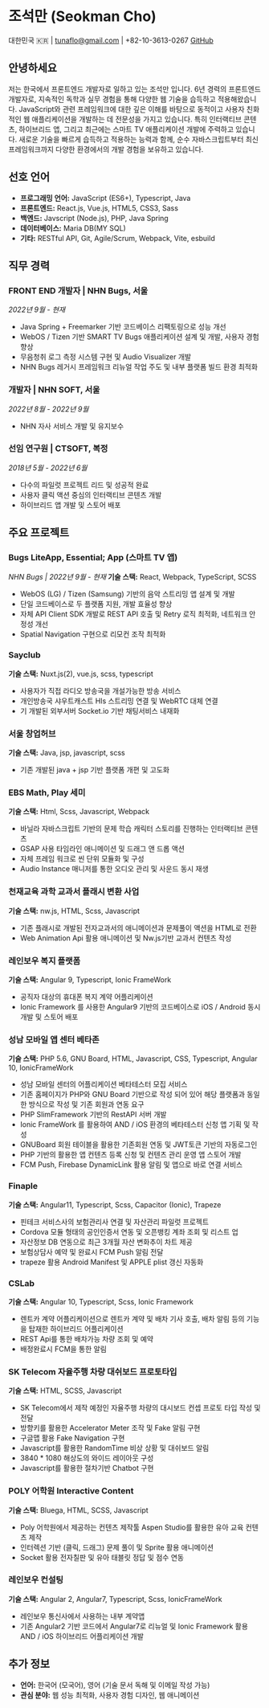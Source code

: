 # 조석만 (Seokman Cho)

대한민국 🇰🇷 | tunaflo@gmail.com | +82-10-3613-0267
[GitHub](https://github.com/0x0e814b)

## 안녕하세요

저는 한국에서 프론트엔드 개발자로 일하고 있는 조석만 입니다.
6년 경력의 프론트엔드 개발자로, 지속적인 독학과 실무 경험을 통해 다양한 웹 기술을 습득하고 적용해왔습니다. JavaScript와 관련 프레임워크에 대한 깊은 이해를 바탕으로 동적이고 사용자 친화적인 웹 애플리케이션을 개발하는 데 전문성을 가지고 있습니다. 특히 인터랙티브 콘텐츠, 하이브리드 앱, 그리고 최근에는 스마트 TV 애플리케이션 개발에 주력하고 있습니다. 새로운 기술을 빠르게 습득하고 적용하는 능력과 함께, 순수 자바스크립트부터 최신 프레임워크까지 다양한 환경에서의 개발 경험을 보유하고 있습니다.

## 선호 언어

- **프로그래밍 언어:** JavaScript (ES6+), Typescript, Java
- **프론트엔드:** React.js, Vue.js, HTML5, CSS3, Sass
- **백엔드:** Javscript (Node.js), PHP, Java Spring
- **데이터베이스:** Maria DB(MY SQL)
- **기타:** RESTful API, Git, Agile/Scrum, Webpack, Vite, esbuild

## 직무 경력

### FRONT END 개발자 | NHN Bugs, 서울
*2022년 9월 - 현재*

- Java Spring + Freemarker 기반 코드베이스 리팩토링으로 성능 개선
- WebOS / Tizen 기반 SMART TV Bugs 애플리케이션 설계 및 개발, 사용자 경험 향상
- 무음청취 로그 측정 시스템 구현 및 Audio Visualizer 개발
- NHN Bugs 레거시 프레임워크 리뉴얼 작업 주도 및 내부 플랫폼 빌드 환경 최적화

### 개발자 | NHN SOFT, 서울
*2022년 8월 - 2022년 9월*

- NHN 자사 서비스 개발 및 유지보수

### 선임 연구원 | CTSOFT, 복정
*2018년 5월 - 2022년 6월*

- 다수의 파일럿 프로젝트 리드 및 성공적 완료
- 사용자 클릭 액션 중심의 인터랙티브 콘텐츠 개발
- 하이브리드 앱 개발 및 스토어 배포

## 주요 프로젝트

### Bugs LiteApp, Essential; App (스마트 TV 앱)
*NHN Bugs | 2022년 9월 - 현재*
**기술 스택:** React, Webpack, TypeScript, SCSS

- WebOS (LG) / Tizen (Samsung) 기반의 음악 스트리밍 앱 설계 및 개발
- 단일 코드베이스로 두 플랫폼 지원, 개발 효율성 향상
- 자체 API Client SDK 개발로 REST API 호출 및 Retry 로직 최적화, 네트워크 안정성 개선
- Spatial Navigation 구현으로 리모컨 조작 최적화

### Sayclub
**기술 스택:** Nuxt.js(2), vue.js, scss, typescript

- 사용자가 직접 라디오 방송국을 개설가능한 방송 서비스
- 개인방송국 샤우트캐스트 Hls 스트리밍 연결 및 WebRTC 대체 연결
- 기 개발된 외부서버 Socket.io 기반 채팅서비스 내재화

### 서울 창업허브
**기술 스택:** Java, jsp, javascript, scss

- 기존 개발된 java + jsp 기반 플랫폼 개편 및 고도화

### EBS Math, Play 세미
**기술 스택:** Html, Scss, Javascript, Webpack

- 바닐라 자바스크립트 기반의 문제 학습 캐릭터 스토리를 진행하는 인터랙티브 콘텐츠
- GSAP 사용 타임라인 애니메이션 및 드래그 앤 드롭 액션
- 자체 프레임 워크로 씬 단위 모듈화 및 구성
- Audio Instance 매니저를 통한 오디오 관리 및 사운드 동시 재생


### 천재교육 과학 교과서 플래시 변환 사업
**기술 스택:** nw.js, HTML, Scss, Javascript

- 기존 플래시로 개발된 전자교과서의 애니메이션과 문제풀이 액션을 HTML로 전환
- Web Animation Api 활용 애니메이션 및 Nw.js기반 교과서 컨텐츠 작성

### 레인보우 복지 플랫폼
**기술 스택:** Angular 9, Typescript, Ionic FrameWork

- 공직자 대상의 휴대폰 복지 계약 어플리케이션
- Ionic Framework 를 사용한 Angular9 기반의 코드베이스로 iOS / Android 동시 개발 및 스토어 배포

### 성남 모바일 앱 센터 베타존
**기술 스택:** PHP 5.6, GNU Board, HTML, Javascript, CSS, Typescript, Angular 10, IonicFrameWork

- 성남 모바일 센터의 어플리케이션 베타테스터 모집 서비스
- 기존 홈페이지가 PHP와 GNU Board 기반으로 작성 되어 있어 해당 플랫폼과 동일한 방식으로 작성 및 기존 회원과 연동 요구
- PHP SlimFramework 기반의 RestAPI 서버 개발
- Ionic FrameWork 를 활용하여 AND / iOS 환경의 베타테스터 신청 앱 기획 및 작성
- GNUBoard 회원 테이블을 활용한 기존회원 연동 및 JWT토큰 기반의 자동로그인
- PHP 기반의 활용한 앱 컨텐츠 등록 신청 및 컨텐츠 관리 운영 앱 스토어 개발
- FCM Push, Firebase DynamicLink 활용 알림 및 앱으로 바로 연결 서비스

### Finaple
**기술 스택:** Angular11, Typescript, Scss, Capacitor (Ionic), Trapeze

- 핀테크 서비스사의 보험관리사 연결 및 자산관리 파일럿 프로젝트
- Cordova 모듈 형태의 공인인증서 연동 및 오픈뱅킹 계좌 조회 및 리스트 업
- 자산정보 DB 연동으로 최근 3개월 자산 변화추이 차트 제공
- 보험상담사 예약 및 완료시 FCM Push 알림 전달
- trapeze 활용 Android Manifest 및 APPLE plist 갱신 자동화

### CSLab
**기술 스택:** Angular 10, Typescript, Scss, Ionic Framework

- 렌트카 계약 어플리케이션으로 렌트카 계약 및 배차 기사 호출, 배차 알림 등의 기능을 탑재한 하이브리드 어플리케이션
- REST Api를 통한 배차가능 차량 조회 및 예약
- 배정완료시 FCM을 통한 알림

### SK Telecom 자율주행 차량 대쉬보드 프로토타입
**기술 스택:** HTML, SCSS, Javascript

- SK Telecom에서 제작 예정인 자율주행 차량의 대시보드 컨셉 프로토 타입 작성 및 전달
- 방향키를 활용한 Accelerator Meter 조작 및 Fake 알림 구현
- 구글맵 활용 Fake Navigation 구현
- Javascript를 활용한 RandomTime 비상 상황 및 대쉬보드 알림
- 3840 * 1080 해상도의 와이드 레이아웃 구성
- Javascript를 활용한 절차기반 Chatbot 구현

### POLY 어학원 Interactive Content
**기술 스택:** Bluega, HTML, SCSS, Javascript

- Poly 어학원에서 제공하는 컨텐츠 제작툴 Aspen Studio를 활용한 유아 교육 컨텐츠 제작
- 인터렉션 기반 (클릭, 드래그) 문제 풀이 및 Sprite 활용 애니메이션
- Socket 활용 전자칠판 및 유아 태블릿 정답 및 점수 연동

### 레인보우 컨설팅
**기술 스택:** Angular 2, Angular7, Typescript, Scss, IonicFrameWork

- 레인보우 통신사에서 사용하는 내부 계약앱
- 기존 Angular2 기반 코드에서 Angular7로 리뉴얼 및 Ionic Framework 활용 AND / iOS 하이브리드 어플리케이션 개발

## 추가 정보

- **언어:** 한국어 (모국어), 영어 (기술 문서 독해 및 이메일 작성 가능)
- **관심 분야:** 웹 성능 최적화, 사용자 경험 디자인, 웹 애니메이션
